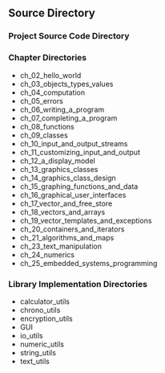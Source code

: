 ## Source Directory
### Project Source Code Directory

### Chapter Directories
* ch\_02\_hello\_world
* ch\_03\_objects\_types\_values
* ch\_04\_computation
* ch\_05\_errors
* ch\_06\_writing\_a\_program
* ch\_07\_completing\_a\_program
* ch\_08\_functions
* ch\_09\_classes
* ch\_10\_input\_and\_output\_streams
* ch\_11\_customizing\_input\_and\_output
* ch\_12\_a\_display\_model
* ch\_13\_graphics\_classes
* ch\_14\_graphics\_class\_design
* ch\_15\_graphing\_functions\_and\_data
* ch\_16\_graphical\_user\_interfaces
* ch\_17\_vector\_and\_free\_store
* ch\_18\_vectors\_and\_arrays
* ch\_19\_vector\_templates\_and\_exceptions
* ch\_20\_containers\_and\_iterators
* ch\_21\_algorithms\_and\_maps
* ch\_23\_text\_manipulation
* ch\_24\_numerics
* ch\_25\_embedded\_systems\_programming

### Library Implementation Directories
* calculator\_utils
* chrono\_utils
* encryption\_utils
* GUI
* io\_utils
* numeric\_utils
* string\_utils
* text\_utils
